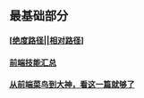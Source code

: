 ## 最基础部分
#### <a href="http://blog.csdn.net/jzdzhiyun/article/details/5282512" target="_blank">[绝度路径||相对路径]</a>
#### <a href="https://github.com/JacksonTian/fks" target="_blank">前端技能汇总</a>
#### <a href="http://blog.csdn.net/anly95/article/details/50987853" target="_blank">从前端菜鸟到大神，看这一篇就够了</a>
